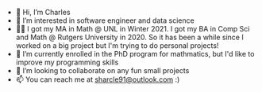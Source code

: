 - 👋 Hi, I’m Charles
- 👀 I’m interested in software engineer and data science
- 😵‍💫 I got my MA in Math @ UNL in Winter 2021. I got my BA in Comp Sci and Math @ Rutgers University in 2020. So it has been a while since I worked on a big project but I'm trying to do personal projects! 
- 🌱 I’m currently enrolled in the PhD program for mathmatics, but I'd like to improve my programming skills
- 💞️ I’m looking to collaborate on any fun small projects
- 📫 You can reach me at sharcle91@outlook.com :)

<!---
Sharcle9/Sharcle9 is a ✨ special ✨ repository because its `README.md` (this file) appears on your GitHub profile.
You can click the Preview link to take a look at your changes.
--->
